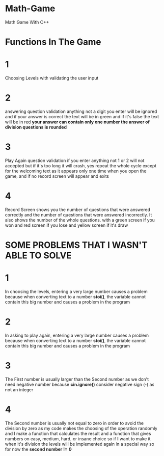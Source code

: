 # Math-Game
Math Game With C++ 
# **Functions In The Game**
# 1 
Choosing Levels with validating the user input 
# 2 
answering question validation anything not a digit you enter will be ignored and if your answer is correct the text will be in green and if it's false the text will be in red **your answer can contain only one number the answer of division questions is rounded**
# 3
Play Again question validation if you enter anything not 1 or 2 will not accepted but if it's too long it will crash, yes repeat the whole cycle except for the welcoming text as it appears only one time when you open the game, and if no record screen will appear and exits
# 4 
Record Screen shows you the number of questions that were answered correctly and the number of questions that were answered incorrectly. It also shows the number of the whole questions.
with a green screen if you won and red screen if you lose and yellow screen if it's draw
# SOME PROBLEMS THAT I WASN'T ABLE TO SOLVE
# 1
In choosing the levels, entering a very large number causes a problem because when converting text to a number **stoi()**, the variable cannot contain this big number and causes a problem in the program
# 2
In asking to play again, entering a very large number causes a problem because when converting text to a number **stoi()**, the variable cannot contain this big number and causes a problem in the program
# 3
The First number is usually larger than the Second number as we don't need negative number because **cin.ignore()** consider negative sign (-) as not an integer 
# 4 
The Second number is usually not equal to zero in order to avoid the division by zero as my code makes the choosing of the operation randomly and I make a function that calculates the result and a function that gives numbers on easy, medium, hard, or insane choice so if I want to make it when it's division the levels will be implemented again in a special way so for now the **second number != 0**
